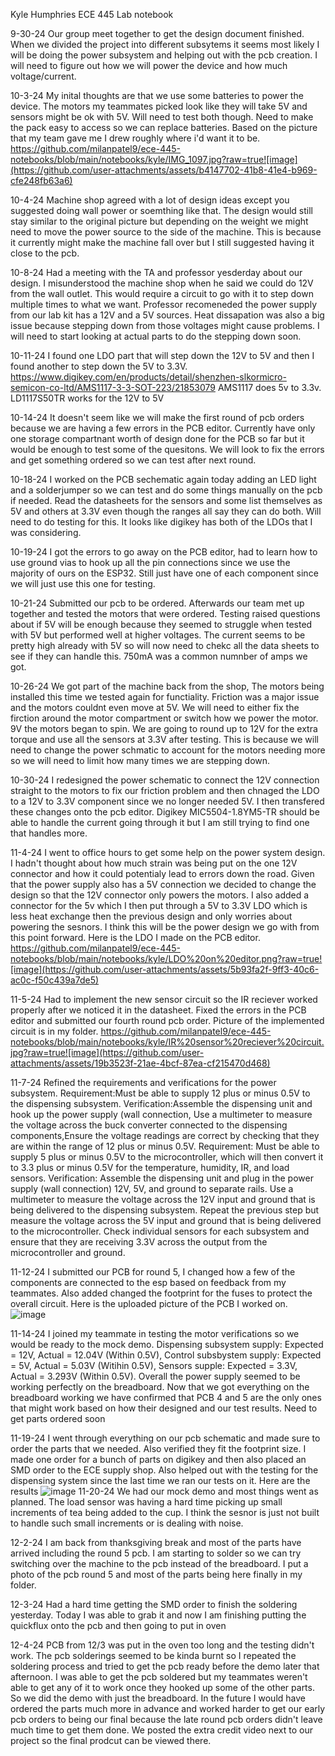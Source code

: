 Kyle Humphries ECE 445 Lab notebook

9-30-24
Our group meet together to get the design document finished. When we divided the project into different subsytems it seems most likely I will be doing the power subsystem and helping out with the pcb creation. I will need to figure out how we will power the device and how much voltage/current.

10-3-24
My inital thoughts are that we use some batteries to power the device. The motors my teammates picked look like they will take 5V and sensors might be ok with 5V. Will need to test both though. Need to make the pack easy to access so we can replace batteries. Based on the picture that my team gave me I drew roughly where i'd want it to be.
https://github.com/milanpatel9/ece-445-notebooks/blob/main/notebooks/kyle/IMG_1097.jpg?raw=true![image](https://github.com/user-attachments/assets/b4147702-41b8-41e4-b969-cfe248fb63a6)

10-4-24
Machine shop agreed with a lot of design ideas except you suggested doing wall power or soemthing like that. The design would still stay similar to the original picture but depending on the weight we might need to move the power source to the side of the machine. This is because it currently might make the machine fall over but I still suggested having it close to the pcb.

10-8-24
Had a meeting with the TA and professor yesderday about our design. I misunderstood the machine shop when he said we could do 12V from the wall outlet. This would require a circuit to go with it to step down multiple times to what we want. Professor recomeneded the power supply from our lab kit has a 12V and a 5V sources. Heat dissapation was also a big issue because stepping down from those voltages might cause problems. I will need to start looking at actual parts to do the stepping down soon.

10-11-24
I found one LDO part that will step down the 12V to 5V and then I found another to step down the 5V to 3.3V. https://www.digikey.com/en/products/detail/shenzhen-slkormicro-semicon-co-ltd/AMS1117-3-3-SOT-223/21853079 AMS1117 does 5v to 3.3v. LD1117S50TR works for the 12V to 5V

10-14-24
It doesn't seem like we will make the first round of pcb orders because we are having a few errors in the PCB editor. Currently have only one storage compartnant worth of design done for the PCB so far but it would be enough to test some of the quesitons. We will look to fix the errors and get something ordered so we can test after next round.

10-18-24
I worked on the PCB sechematic again today adding an LED light and a solderjumper so we can test and do some things manually on the pcb if needed. Read the datasheets for the sensors and some list themselves as 5V and others at 3.3V even though the ranges all say they can do both. Will need to do testing for this. It looks like digikey has both of the LDOs that I was considering.

10-19-24
I got the errors to go away on the PCB editor, had to learn how to use ground vias to hook up all the pin connections since we use the majority of ours on the ESP32. Still just have one of each component since we will just use this one for testing.

10-21-24
Submitted our pcb to be ordered. Afterwards our team met up together and tested the motors that were ordered. Testing raised questions about if 5V will be enough because they seemed to struggle when tested with 5V but performed well at higher voltages. The current seems to be pretty high already with 5V so will now need to chekc all the data sheets to see if they can handle this. 750mA was a common numnber of amps we got.

10-26-24
We got part of the machine back from the shop, The motors being installed this time we tested again for functiality. Friction was a major issue and the motors couldnt even move at 5V. We will need to either fix the firction around the motor compartment or switch how we power the motor. 9V the motors began to spin. We are going to round up to 12V for the extra torque and use all the sensors at 3.3V after testing. This is because we will need to change the power schmatic to account for the motors needing more so we will need to limit how many times we are stepping down.

10-30-24
I redesigned the power schematic to connect the 12V connection straight to the motors to fix our friction problem and then chnaged the LDO to a 12V to 3.3V component since we no longer needed 5V. I then transfered these changes onto the pcb editor. Digikey MIC5504-1.8YM5-TR should be able to handle the current going through it but I am still trying to find one that handles more.

11-4-24
I went to office hours to get some help on the power system design. I hadn't thought about how much strain was being put on the one 12V connector and how it could potentialy lead to errors down the road. Given that the power supply also has a 5V connection we decided to change the design so that the 12V connector only powers the motors. I also added a connector for the 5v which I then put through a 5V to 3.3V LDO which is less heat exchange then the previous design and only worries about powering the sesnors. I think this will be the power design we go with from this point forward. Here is the LDO I made on the PCB editor. https://github.com/milanpatel9/ece-445-notebooks/blob/main/notebooks/kyle/LDO%20on%20editor.png?raw=true![image](https://github.com/user-attachments/assets/5b93fa2f-9ff3-40c6-ac0c-f50c439a7de5)


11-5-24
Had to implement the new sensor circuit so the IR reciever worked properly after we noticed it in the datasheet. Fixed the errors in the PCB editor and submitted our fourth round pcb order. Picture of the implemented circuit is in my folder. https://github.com/milanpatel9/ece-445-notebooks/blob/main/notebooks/kyle/IR%20sensor%20reciever%20circuit.jpg?raw=true![image](https://github.com/user-attachments/assets/19b3523f-21ae-4bcf-87ea-cf215470d468)

11-7-24
Refined the requirements and verifications for the power subsystem. Requirement:Must be able to supply 12 plus or minus 0.5V to the dispensing subsystem.
Verification:Assemble the dispensing unit and hook up the power supply (wall connection, Use a multimeter to measure the voltage across the buck converter connected to the dispensing components,Ensure the voltage readings are correct by checking that they are within the range of 12 plus or minus 0.5V.
Requirement: Must be able to supply 5 plus or minus 0.5V to the microcontroller, which will then convert it to 3.3 plus or minus 0.5V for the temperature, humidity, IR, and load sensors.
Verification: Assemble the dispensing unit and plug in the power supply (wall connection) 12V, 5V, and ground to separate rails.
Use a multimeter to measure the voltage across the 12V input and ground that is being delivered to the dispensing subsystem.
Repeat the previous step but measure the voltage across the 5V input and ground that is being delivered to the microcontroller.
Check individual sensors for each subsystem and ensure that they are receiving 3.3V across the output from the microcontroller and ground.

11-12-24
I submitted our PCB for round 5, I changed how a few of the components are connected to the esp based on feedback from my teammates. Also added changed the footprint for the fuses to protect the overall circuit. Here is the uploaded picture of the PCB I worked on. [
](https://github.com/milanpatel9/ece-445-notebooks/blob/main/notebooks/kyle/Finished%20PCB5.png?raw=true)![image](https://github.com/user-attachments/assets/15c9943d-7c6d-4894-b815-51441ab2d2a7)

11-14-24
I joined my teammate in testing the motor verifications so we would be ready to the mock demo. Dispensing subsystem supply: Expected = 12V, Actual = 12.04V (Within 0.5V), Control subsbystem supply: Expected = 5V, Actual = 5.03V (Witihin 0.5V), Sensors supple: Expected = 3.3V, Actual = 3.293V (Within 0.5V). Overall the power supply seemed to be working perfectly on the breadboard. Now that we got everything on the breadboard working we have confirmed that PCB 4 and 5 are the only ones that might work based on how their designed and our test results. Need to get parts ordered soon

11-19-24
I went through everything on our pcb schematic and made sure to order the parts that we needed. Also verified they fit the footprint size. I made one order for a bunch of parts on digikey and then also placed an SMD order to the ECE supply shop. Also helped out with the testing for the dispensing system since the last time we ran our tests on it. Here are the results [
](https://github.com/milanpatel9/ece-445-notebooks/blob/main/notebooks/kyle/Test%20results%20dispensing.png?raw=true)![image](https://github.com/user-attachments/assets/18ba354b-1a72-4f2b-8fb1-eb83b5e8a414)
11-20-24
We had our mock demo and most things went as planned. The load sensor was having a hard time picking up small increments of tea being added to the cup. I think the sesnor is just not built to handle such small increments or is dealing with noise.

12-2-24
I am back from thanksgiving break and most of the parts have arrived including the round 5 pcb. I am starting to solder so we can try switching over the machine to the pcb instead of the breadboard. I put a photo of the pcb round 5 and most of the parts being here finally in my folder.

12-3-24
Had a hard time getting the SMD order to finish the soldering yesterday. Today I was able to grab it and now I am finishing putting the quickflux onto the pcb and then going to put in oven

12-4-24
PCB from 12/3 was put in the oven too long and the testing didn't work. The pcb solderings seemed to be kinda burnt so I repeated the soldering process and tried to get the pcb ready before the demo later that afternoon. I was able to get the pcb soldered but my teammates weren't able to get any of it to work once they hooked up some of the other parts. So we did the demo with just the breadboard. In the future I would have ordered the parts much more in advance and worked harder to get our early pcb orders to being our final because the late round pcb orders didn't leave much time to get them done. We posted the extra credit video next to our project so the final prodcut can be viewed there.









